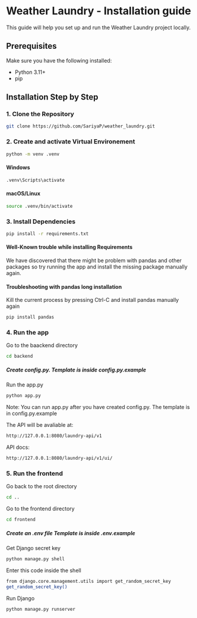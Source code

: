 # Weather Laundry - Installation guide
This guide will help you set up and run the Weather Laundry project locally.

## Prerequisites
Make sure you have the following installed:

- Python 3.11+
- pip

## Installation Step by Step

### 1. Clone the Repository 
``` bash
git clone https://github.com/SariyaP/weather_laundry.git
```
### 2. Create and activate Virtual Environement
```bash
python -m venv .venv
```
#### Windows
```bash
.venv\Scripts\activate
```
#### macOS/Linux
```bash
source .venv/bin/activate
```

### 3. Install Dependencies
```bash
pip install -r requirements.txt
```
#### Well-Known trouble while installing Requirements
We have discovered that there might be problem with pandas and other packages so try running the app and install the missing package manually again.

#### Troubleshooting with pandas long installation
Kill the current process by pressing Ctrl-C and install pandas manually again
```bash
pip install pandas
```

### 4. Run the app
Go to the baackend directory
```bash
cd backend
```
##### Create config.py. Template is inside config.py.example
Run the app.py
```bash
python app.py
```
Note: You can run app.py after you have created config.py. The template is in config.py.example

The API will be avaliable at:
```bash
http://127.0.0.1:8080/laundry-api/v1
```

API docs:
```bash
http://127.0.0.1:8080/laundry-api/v1/ui/
```

### 5. Run the frontend
Go back to the root directory
```bash
cd ..
```
Go to the frontend directory
```bash
cd frontend
```
##### Create an .env file Template is inside .env.example
Get Django secret key
```bash
python manage.py shell
```
Enter this code inside the shell
```bash
from django.core.management.utils import get_random_secret_key  
get_random_secret_key()
```
Run Django
```bash
python manage.py runserver
```
